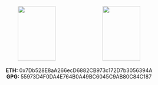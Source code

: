 <div align="center">
  <img src="https://github-readme-stats.vercel.app/api?username=Graeme22&show_icons=true&count_private=true&include_all_commits=true" width="45%" align="center" height="150px"/>
  <img src="https://github-readme-stats.vercel.app/api/top-langs?username=Graeme22&langs_count=8&hide=Jupyter%20Notebook,Vim%20script&layout=compact" align="center" width="45%" height="150px"/>
</div>
<br/>
<div align="center">
  <b>ETH:</b> 0x7Db528E8aA266ecD6882CB973c172D7b3056394A
  <br/>
  <b>GPG:</b> 55973D4F0DA4E764B0A49BC6045C9AB80C84C187
</div>
